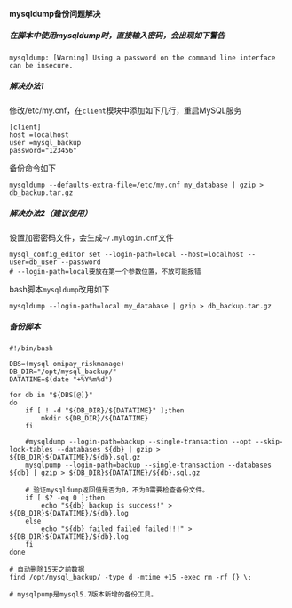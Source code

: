#### mysqldump备份问题解决

##### 在脚本中使用mysqldump时，直接输入密码，会出现如下警告

```shell
mysqldump: [Warning] Using a password on the command line interface can be insecure.
```

##### 解决办法1

修改/etc/my.cnf，在`client`模块中添加如下几行，重启MySQL服务

```
[client]
host =localhost
user =mysql_backup
password="123456"
```

备份命令如下

```shell
mysqldump --defaults-extra-file=/etc/my.cnf my_database | gzip > db_backup.tar.gz
```

##### 解决办法2（建议使用）

设置加密密码文件，会生成`~/.mylogin.cnf`文件

```shell
mysql_config_editor set --login-path=local --host=localhost --user=db_user --password
# --login-path=local要放在第一个参数位置，不放可能报错
```

bash脚本`mysqldump`改用如下

```shell
mysqldump --login-path=local my_database | gzip > db_backup.tar.gz
```

##### 备份脚本

```shell
#!/bin/bash

DBS=(mysql omipay_riskmanage)
DB_DIR="/opt/mysql_backup/"
DATATIME=$(date "+%Y%m%d")

for db in "${DBS[@]}"
do
    if [ ! -d "${DB_DIR}/${DATATIME}" ];then
        mkdir ${DB_DIR}/${DATATIME}
    fi

    #mysqldump --login-path=backup --single-transaction --opt --skip-lock-tables --databases ${db} | gzip > ${DB_DIR}${DATATIME}/${db}.sql.gz
    mysqlpump --login-path=backup --single-transaction --databases ${db} | gzip > ${DB_DIR}${DATATIME}/${db}.sql.gz
    
    # 验证mysqldump返回值是否为0，不为0需要检查备份文件。 
    if [ $? -eq 0 ];then
        echo "${db} backup is success!" > ${DB_DIR}${DATATIME}/${db}.log
    else
        echo "${db} failed failed failed!!!" > ${DB_DIR}${DATATIME}/${db}.log
    fi
done

# 自动删除15天之前数据
find /opt/mysql_backup/ -type d -mtime +15 -exec rm -rf {} \;

# mysqlpump是mysql5.7版本新增的备份工具。
```

